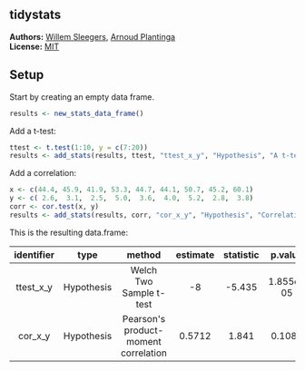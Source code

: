 <!-- README.md is generated from README.Rmd. Please edit that file -->

tidystats
---------------

**Authors:** [Willem Sleegers](http://willemsleegers.com/), [Arnoud Plantinga](http://www.arnoudplantinga.nl/)<br/>
**License:** [MIT](https://opensource.org/licenses/MIT)

## Setup




Start by creating an empty data frame.


```r
results <- new_stats_data_frame()
```

Add a t-test:


```r
ttest <- t.test(1:10, y = c(7:20))
results <- add_stats(results, ttest, "ttest_x_y", "Hypothesis", "A t-test of x and y")
```

Add a correlation:


```r
x <- c(44.4, 45.9, 41.9, 53.3, 44.7, 44.1, 50.7, 45.2, 60.1)
y <- c( 2.6,  3.1,  2.5,  5.0,  3.6,  4.0,  5.2,  2.8,  3.8)
corr <- cor.test(x, y)
results <- add_stats(results, corr, "cor_x_y", "Hypothesis", "Correlation between x and y")
```

This is the resulting data.frame:


|  identifier  |    type    |                method                |  estimate  |  statistic  |  p.value  |  parameter  |         description         |
|:------------:|:----------:|:------------------------------------:|:----------:|:-----------:|:---------:|:-----------:|:---------------------------:|
|  ttest_x_y   | Hypothesis |       Welch Two Sample t-test        |     -8     |   -5.435    | 1.855e-05 |    21.98    |     A t-test of x and y     |
|   cor_x_y    | Hypothesis | Pearson's product-moment correlation |   0.5712   |    1.841    |  0.1082   |      7      | Correlation between x and y |
